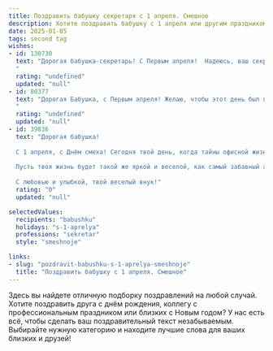 ```yaml
---
title: Поздравить бабушку секретаря с 1 апреля. Смешное
description: Хотите поздравить бабушку с 1 апреля или другим праздником? Наш ИИ создаст незабываемое поздравление, а вы обязательно выделитесь среди других.  
date: 2025-01-05
tags: second tag
wishes:
- id: 130730
  text: "Дорогая бабушка-секретарь! С Первым апреля!  Надеюсь, ваш секретный агентский опыт поможет вам сегодня разоблачить все шутки и розыгрыши, прежде чем они вас развеселят до колик! Желаю вам дня, полного позитива, смеха и, конечно же,  ни одного засекреченного печенья, пропавшего со стола!
  "
  rating: "undefined"
  updated: "null"
- id: 80377
  text: "Дорогая Бабушка, с Первым апреля! Желаю, чтобы этот день был полон веселых секретарских шуток и чтобы все документы сами собой заполнялись 😉!
  "
  rating: "undefined"
  updated: "null"
- id: 39836
  text: "Дорогая бабушка!
  
  С 1 апреля, с Днём смеха! Сегодня твой день, когда тайны офисной жизни раскрываются, а шутки и розыгрыши – главные инструменты секретаря! Надеюсь, твои записки всегда находятся на \"правильной\" странице, а подписи легендарных клиентов не скрываются за стульями!
  
  Пусть твоя жизнь будет такой же яркой и веселой, как самый забавный анекдот, а настроение – на высоте, даже если кто-то решит \"пропустить\" важный документ!
  
  С любовью и улыбкой, твой веселый внук!"
  rating: "0"
  updated: "null"

selectedValues:
  recipients: "babushku"
  holidays: "s-1-aprelya"
  professions: "sekretar"
  style: "smeshnoje"

links:
- slug: "pozdravit-babushku-s-1-aprelya-smeshnoje"
  title: "Поздравить бабушку с 1 апреля. Смешное"
---
```


Здесь вы найдете отличную подборку поздравлений на любой случай. 
Хотите поздравить друга с днём рождения, коллегу с профессиональным праздником или близких с Новым годом? У нас есть всё, чтобы сделать ваш поздравительный текст незабываемым. Выбирайте нужную категорию и находите лучшие слова для ваших близких и друзей!

